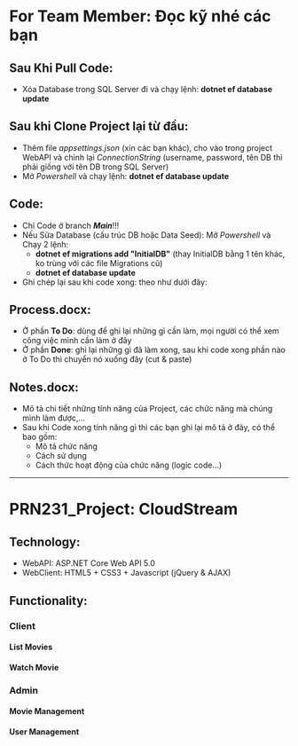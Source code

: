 # For Team Member: Đọc kỹ nhé các bạn
## Sau Khi Pull Code:
 - Xóa Database trong SQL Server đi và chạy lệnh: **dotnet ef database update**
## Sau khi Clone Project lại từ đầu:
 - Thêm file _appsettings.json_ (xin các bạn khác), cho vào trong project WebAPI và chỉnh lại _ConnectionString_ (username, password, tên DB thì phải giống với tên DB trong SQL Server)
 - Mở _Powershell_ và chạy lệnh:  **dotnet ef database update**
## Code:
 - Chỉ Code ở branch _**Main**_!!!
 - Nếu Sửa Database (cấu trúc DB hoặc Data Seed): Mở _Powershell_ và Chạy 2 lệnh:
   +  **dotnet ef migrations add "InitialDB"** (thay InitialDB bằng 1 tên khác, ko trùng với các file Migrations cũ)
   +  **dotnet ef database update**
 - Ghi chép lại sau khi code xong: theo như dưới đây:
## Process.docx:
 - Ở phần **To Do**: dùng để ghi lại những gì cần làm, mọi người có thể xem công việc mình cần làm ở đây
 - Ở phần **Done**: ghi lại những gì đã làm xong, sau khi code xong phần nào ở To Do thì chuyển nó xuống đây (cut & paste)
## Notes.docx:
 - Mô tả chi tiết những tính năng của Project, các chức năng mà chúng mình làm được,...
 - Sau khi Code xong tính năng gì thì các bạn ghi lại mô tả ở đây, có thể bao gồm:
    + Mô tả chức năng
    + Cách sử dụng
    + Cách thức hoạt động của chức năng (logic code...)
    
 ------------------------------------------------------------------------------------------------------------------------

# PRN231_Project: CloudStream
## Technology:
 - WebAPI: ASP.NET Core Web API 5.0
 - WebClient: HTML5 + CSS3 + Javascript (jQuery & AJAX)
## Functionality:
### Client
#### List Movies

#### Watch Movie

### Admin
#### Movie Management

#### User Management

